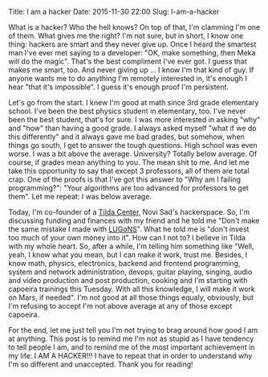 Title: I am a hacker
Date: 2015-11-30 22:00
Slug: I-am-a-hacker


What is a hacker? Who the hell knows? On top of that, I'm clamming I'm one of
them. What gives me the right? I'm not sure, but in short, I know one thing:
hackers are smart and they never give up. Once I heard the smartest man I've
ever met saying to a developer: "OK, make something, then Meka will do the
magic". That's the best compliment I've ever got. I guess that makes me smart,
too. And never giving up ... I know I'm that kind of guy. If anyone wants me to
do anything I'm remotely interested in, it's enough I hear "that it's
impossible". I guess it's enough proof I'm persistent.

Let's go from the start. I knew I'm good at math since 3rd grade elementary
school. I've been the best physics student in elementary, too. I've never been
the best student, that's for sure. I was more interested in asking "why" and
"how" than having a good grade. I always asked myself "what if we do this
differently" and it always gave me bad grades, but somehow, when things go
south, I get to answer the tough questions. High school was even worse. I was a
bit above the average. University? Totally below average. Of course, if grades
mean anything to you. The mean shit to me. And let me take this opportunity to
say that except 3 professors, all of them are total crap. One of the proofs is
that I've got this answer to "Why am I failing programming?": "Your algorithms
are too advanced for professors to get them". Let me repeat: I was below
average.

Today, I'm co-founder of a [Tilda Center](http://tilda.center/), Novi Sad's
hackerspace. So, I'm discussing funding and finances with my friend and he told
me "Don't make the same mistake I made with [LUGoNS](https://lugons.org/)". What
he told me is "don't invest too much of your own money into it". How can I not
to? I believe in Tilda with my whole heart. So, after a while, I'm telling him
something like "Well, yeah, I know what you mean, but I can make it work, trust
me. Besides, I know math, physics, electronics, backend and frontend
programming, system and network administration, devops, guitar playing, singing,
audio and video production and post production, cooking and I'm starting with
capoeira trainings this Tuesday. With all this knowledge, I will make it work
on Mars, if needed". I'm not good at all those things equaly, obviously, but
I'm refusing to accept I'm not above average at any of those except capoeira.

For the end, let me just tell you I'm not trying to brag around how good I am at
anything. This post is to remind me I'm not as stupid as I have tendency to tell
people I am, and to remind me of the most important achievement in my life: I
AM A HACKER!!! I have to repeat that in order to understand why I'm so
different and unaccepted. Thank you for reading!
